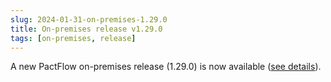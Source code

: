 ```yaml
---
slug: 2024-01-31-on-premises-1.29.0
title: On-premises release v1.29.0
tags: [on-premises, release]
---
```


A new PactFlow on-premises release (1.29.0) is now available ([see details](/docs/on-premises/releases/1.29.0)).

